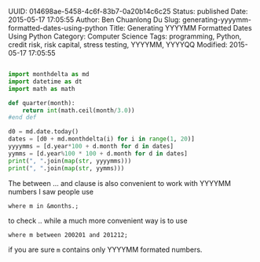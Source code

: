 UUID: 014698ae-5458-4c6f-83b7-0a20b14c6c25
Status: published
Date: 2015-05-17 17:05:55
Author: Ben Chuanlong Du
Slug: generating-yyyymm-formatted-dates-using-python
Title: Generating YYYYMM Formatted Dates Using Python
Category: Computer Science
Tags: programming, Python, credit risk, risk capital, stress testing, YYYYMM, YYYYQQ
Modified: 2015-05-17 17:05:55

```Python

import monthdelta as md
import datetime as dt
import math as math

def quarter(month):
    return int(math.ceil(month/3.0))
#end def

d0 = md.date.today()
dates = [d0 + md.monthdelta(i) for i in range(1, 20)]
yyyymms = [d.year*100 + d.month for d in dates]
yymms = [d.year%100 * 100 + d.month for d in dates]
print(", ".join(map(str, yyyymms)))
print(", ".join(map(str, yymms)))
```

The between ... and clause is also convenient to work with YYYYMM numbers
I saw people use 
```SAS
where m in &months.;
```
to check ..
while a much more convenient way is to use 
```SAS
where m between 200201 and 201212;
```
if you are sure `m` contains only YYYYMM formated numbers.

